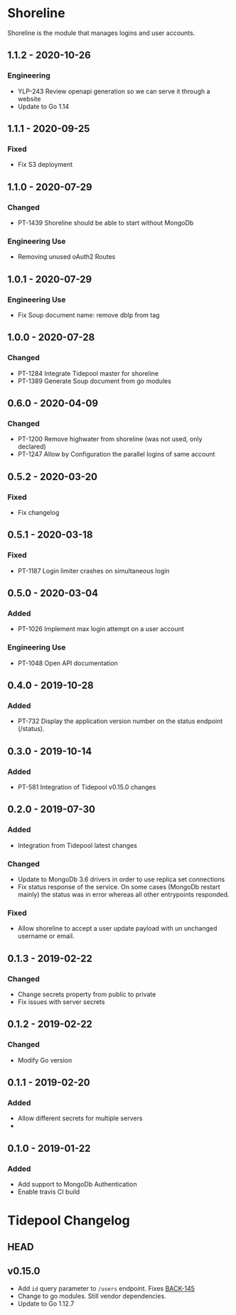# Shoreline

Shoreline is the module that manages logins and user accounts.

## 1.1.2 - 2020-10-26
### Engineering
- YLP-243 Review openapi generation so we can serve it through a website
- Update to Go 1.14

## 1.1.1 - 2020-09-25
### Fixed
- Fix S3 deployment

## 1.1.0 - 2020-07-29
### Changed
- PT-1439 Shoreline should be able to start without MongoDb
### Engineering Use
- Removing unused oAuth2 Routes

## 1.0.1 - 2020-07-29
### Engineering Use
- Fix Soup document name: remove dblp from tag

## 1.0.0 - 2020-07-28
### Changed
- PT-1284 Integrate Tidepool master for shoreline
- PT-1389 Generate Soup document from go modules

## 0.6.0 - 2020-04-09
### Changed
- PT-1200 Remove highwater from shoreline (was not used, only declared)
- PT-1247 Allow by Configuration the parallel logins of same account

## 0.5.2 - 2020-03-20
### Fixed
- Fix changelog

## 0.5.1 - 2020-03-18
### Fixed
- PT-1187 Login limiter crashes on simultaneous login

## 0.5.0 - 2020-03-04
### Added
- PT-1026 Implement max login attempt on a user account
### Engineering Use
- PT-1048 Open API documentation

## 0.4.0 - 2019-10-28
### Added
- PT-732 Display the application version number on the status endpoint (/status).

## 0.3.0 - 2019-10-14
### Added
- PT-581 Integration of Tidepool v0.15.0 changes

## 0.2.0 - 2019-07-30
### Added
- Integration from Tidepool latest changes

### Changed
- Update to MongoDb 3.6 drivers in order to use replica set connections
- Fix status response of the service. On some cases (MongoDb restart mainly) the status was in error whereas all other entrypoints responded. 

### Fixed
- Allow shoreline to accept a user update payload with un unchanged username or email.

## 0.1.3 - 2019-02-22

### Changed
- Change secrets property from public to private 
- Fix issues with server secrets

## 0.1.2 - 2019-02-22

### Changed
- Modify Go version

## 0.1.1 - 2019-02-20

### Added
- Allow different secrets for multiple servers
- 

## 0.1.0 - 2019-01-22

### Added
- Add support to MongoDb Authentication
- Enable travis CI build 

# Tidepool Changelog
## HEAD

## v0.15.0

* Add `id` query parameter to `/users` endpoint. Fixes [BACK-145](https://tidepool.atlassian.net/browse/BACK-145)
* Change to go modules. Still vendor dependencies.
* Update to Go 1.12.7
